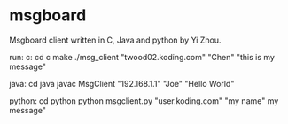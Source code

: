 # msgboard
Msgboard client written in C, Java and python by Yi Zhou.

run:
  c: 
    cd c
     make 
     ./msg_client "twood02.koding.com" "Chen"  "this is my message"
  
  java: 
    cd java
    javac MsgClient "192.168.1.1" "Joe" "Hello World"
    
  
  python: 
    cd python
    python msgclient.py "user.koding.com"  "my name" my message"
